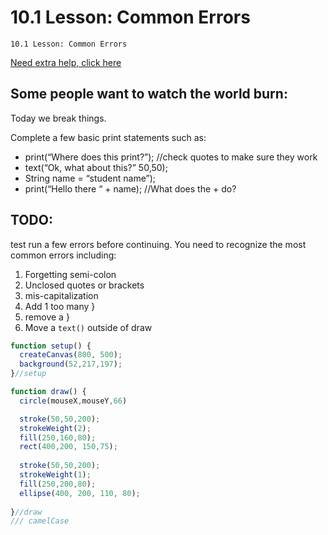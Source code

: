 # 10.1 Lesson: Common Errors
```
10.1 Lesson: Common Errors
```
[Need extra help, click here](https://thecodingtrain.com/tracks/code-programming-with-p5-js/code/1-intro/5-errors)
## Some people want to watch the world burn:
Today we break things. 

Complete a few basic print statements such as: 
-  print(“Where does this print?”); //check quotes to make sure they work
-  text(“Ok, what about this?” 50,50);
-  String name = “student name”);
-  print(“Hello there “ + name); //What does the + do? 

## TODO: 
test run a few errors before continuing.  You need to recognize the most common errors including:
1. Forgetting semi-colon
2. Unclosed quotes or brackets
3. mis-capitalization
4. Add 1 too many }
5. remove a }
6. Move a `text()` outside of draw


```javaScript
function setup() {
  createCanvas(800, 500);
  background(52,217,197);
}//setup

function draw() {
  circle(mouseX,mouseY,66)

  stroke(50,50,200);
  strokeWeight(2);
  fill(250,160,80);
  rect(400,200, 150,75);
  
  stroke(50,50,200);
  strokeWeight(1);
  fill(250,200,80);
  ellipse(400, 200, 110, 80);
  
}//draw
/// camelCase

```
